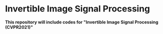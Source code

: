 # Invertible Image Signal Processing

**This repository will include codes for "Invertible Image Signal Processing (CVPR2021)"**
